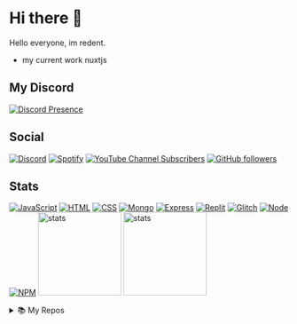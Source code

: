 # Hi there 👋
Hello everyone, im redent.
- my current work nuxtjs
## My Discord 
[![Discord Presence](https://lanyard.cnrad.dev/api/574645568320700494?animated=true)](https://discord.com/users/574645568320700494)
## Social 
[![Discord](https://img.shields.io/badge/%20-Discord-5865F2?style=for-the-badge&logo=discord&logoColor=white)](https://discord.com/users/574645568320700494) [![Spotify](https://img.shields.io/badge/%20-Spotify-green?style=for-the-badge&logo=spotify&logoColor=white)](https://open.spotify.com/user/ymrbbwxe8e4rcyil6v8kd8a2x) [![YouTube Channel Subscribers](https://img.shields.io/youtube/channel/subscribers/UCZKIfP6pVEaLDJ6fQySRDpg?color=ff0000&label=YouTube&style=for-the-badge)](https://youtube.com/redent) [![GitHub followers](https://img.shields.io/github/followers/redentdev?color=000001&label=Followers&style=for-the-badge)](https://github.com/redentdev)
## Stats
[![JavaScript](https://img.shields.io/badge/%20-Javascript-555555?style=for-the-badge&logo=javascript)](https://www.javascript.com)
[![HTML](https://img.shields.io/badge/%20-Html-555555?style=for-the-badge&logo=html5)](https://html.com)
[![CSS](https://img.shields.io/badge/%20-Css-555555?style=for-the-badge&logo=css3)](https://www.w3.org/Style/CSS/Overview.en.html)
[![Mongo](https://img.shields.io/badge/%20-Mongo-555555?style=for-the-badge&logo=mongodb)](https://www.mongodb.com/)
[![Express](https://img.shields.io/badge/%20-Express-555555?style=for-the-badge&logo=express)](https://expressjs.com)
[![Replit](https://img.shields.io/badge/%20-Replit-555555?style=for-the-badge&logo=replit)](https://replit.com)
[![Glitch](https://img.shields.io/badge/%20-Glitch-555555?style=for-the-badge&logo=glitch)](https://glitch.com)
[![Node](https://img.shields.io/badge/%20-Node.js-555555?style=for-the-badge&logo=node.js)](https://nodejs.org)
[![NPM](https://img.shields.io/badge/%20-Npm-555555?style=for-the-badge&logo=npm)](https://www.npmjs.com)
<a href="https://github.com/redentdev"><img src="https://github-readme-stats.vercel.app/api?username=redentdev&how_icons=true&theme=react" width="%100" height="150px" alt="stats"/></a>
<img src="https://github-readme-stats.vercel.app/api/top-langs/?username=redentdev&theme=react&layout=compact" width="%100" height="150px" alt="stats"/>

<details>
<summary>📚 My Repos</summary>

 - [Invite Info API](https://github.com/redentdev/invite-info-api)
 - [Discord.JS Template](https://github.com/redentdev/discordjs-template)
 - [Aoi.JS Template](https://github.com/redentdev/aoijs-template)
 - [Döviz API](https://github.com/redentdev/doviz-api)

</details>

<!--
**redentdev/redentdev** is a ✨ _special_ ✨ repository because its `README.md` (this file) appears on your GitHub profile.

Here are some ideas to get you started:

- 🔭 I’m currently working on ...
- 🌱 I’m currently learning ...
- 👯 I’m looking to collaborate on ...
- 🤔 I’m looking for help with ...
- 💬 Ask me about ...
- 📫 How to reach me: ...
- 😄 Pronouns: ...
- ⚡ Fun fact: ...
-->
